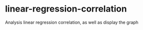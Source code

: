 # linear-regression-correlation
Analysis linear regression correlation, as well as display the graph

